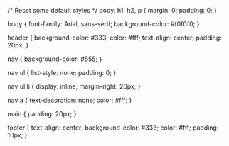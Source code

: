 /* Reset some default styles */
body, h1, h2, p {
    margin: 0;
    padding: 0;
}

body {
    font-family: Arial, sans-serif;
    background-color: #f0f0f0;
}

header {
    background-color: #333;
    color: #fff;
    text-align: center;
    padding: 20px;
}

nav {
    background-color: #555;
}

nav ul {
    list-style: none;
    padding: 0;
}

nav ul li {
    display: inline;
    margin-right: 20px;
}

nav a {
    text-decoration: none;
    color: #fff;
}

main {
    padding: 20px;
}

footer {
    text-align: center;
    background-color: #333;
    color: #fff;
    padding: 10px;
}
